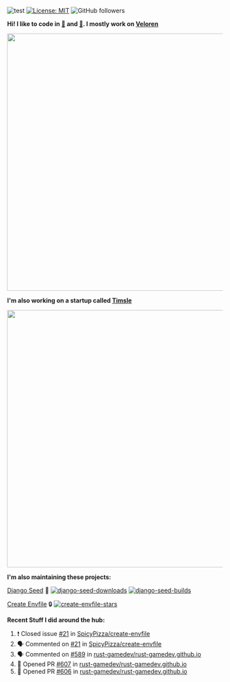 ![test](https://hits.seeyoufarm.com/api/count/incr/badge.svg?url=https://github.com/AngelOnFira)
[![License: MIT](https://img.shields.io/badge/License-MIT-yellow.svg)](https://opensource.org/licenses/MIT)
![GitHub followers](https://img.shields.io/github/followers/angelonfira?style=social)

**Hi! I like to code in [:crab:](https://www.rust-lang.org/) and [:snake:](https://www.python.org/). I mostly work on [Veloren](https://veloren.net)**

<p align="center">
  <img width="600" src="https://media.discordapp.net/attachments/444005079410802699/730566298073038949/rsz_5f0656b6aa176.png">
</p>

**I'm also working on a startup called [Timsle](https://timsle.com)**

<p align="center">
  <img width="600" src="https://media.discordapp.net/attachments/444005079410802699/730566842674053130/rsz_5f0657242abb4.png">
</p>

**I'm also maintaining these projects:**

[Django Seed](https://github.com/Brobin/django-seed)
:seedling:
[![django-seed-downloads](https://pepy.tech/badge/django-seed)](https://pepy.tech/project/django-seed)
[![django-seed-builds](https://github.com/Brobin/django-seed/workflows/Test/badge.svg)](https://github.com/Brobin/django-seed)

[Create Envfile](https://github.com/SpicyPizza/create-envfile)
:lock:
[![create-envfile-stars](https://img.shields.io/github/stars/SpicyPizza/create-envfile?style=social)](https://github.com/SpicyPizza/create-envfile)

**Recent Stuff I did around the hub:**

<!--START_SECTION:activity-->
1. ❗️ Closed issue [#21](https://github.com/SpicyPizza/create-envfile/issues/21) in [SpicyPizza/create-envfile](https://github.com/SpicyPizza/create-envfile)
2. 🗣 Commented on [#21](https://github.com/SpicyPizza/create-envfile/issues/21) in [SpicyPizza/create-envfile](https://github.com/SpicyPizza/create-envfile)
3. 🗣 Commented on [#589](https://github.com/rust-gamedev/rust-gamedev.github.io/issues/589) in [rust-gamedev/rust-gamedev.github.io](https://github.com/rust-gamedev/rust-gamedev.github.io)
4. 💪 Opened PR [#607](https://github.com/rust-gamedev/rust-gamedev.github.io/pull/607) in [rust-gamedev/rust-gamedev.github.io](https://github.com/rust-gamedev/rust-gamedev.github.io)
5. 💪 Opened PR [#606](https://github.com/rust-gamedev/rust-gamedev.github.io/pull/606) in [rust-gamedev/rust-gamedev.github.io](https://github.com/rust-gamedev/rust-gamedev.github.io)
<!--END_SECTION:activity-->
